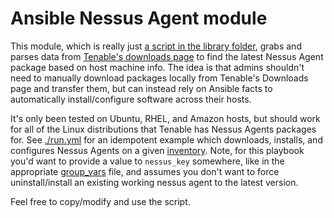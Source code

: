 # Ansible Nessus Agent module

This module, which is really just [a script in the library folder](./library/tenable_product.py), grabs and parses data from [Tenable's downloads page](https://www.tenable.com/downloads) to find the latest Nessus Agent package based on host machine info. The idea is that admins shouldn't need to manually download packages locally from Tenable's Downloads page and transfer them, but can instead rely on Ansible facts to automatically install/configure software across their hosts.

It's only been tested on Ubuntu, RHEL, and Amazon hosts, but should work for all of the Linux distributions that Tenable has Nessus Agents packages for. See [./run.yml](./run.yml) for an idempotent example which downloads, installs, and configures Nessus Agents on a given [inventory](./inventory/all.yml). Note, for this playbook you'd want to provide a value to `nessus_key` somewhere, like in the appropriate [group_vars](./inventory/group_vars/all.yml) file, and assumes you don't want to force uninstall/install an existing working nessus agent to the latest version.

Feel free to copy/modify and use the script.